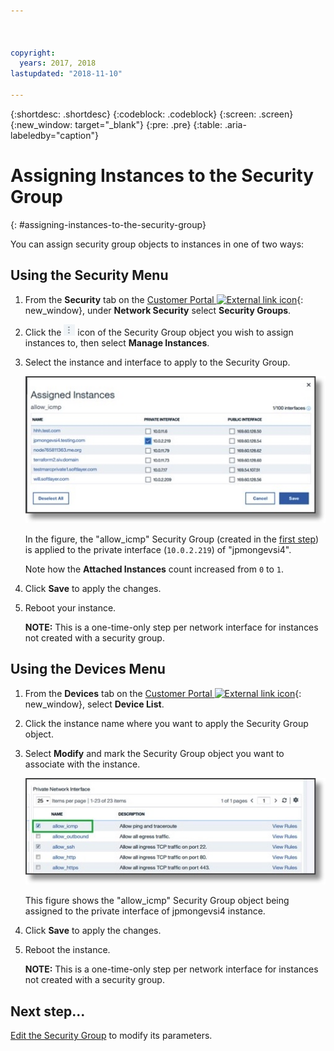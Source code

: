 ```yaml
---



copyright:
  years: 2017, 2018
lastupdated: "2018-11-10"

---
```


{:shortdesc: .shortdesc}
{:codeblock: .codeblock}
{:screen: .screen}
{:new_window: target="_blank"}
{:pre: .pre}
{:table: .aria-labeledby="caption"}

# Assigning Instances to the Security Group
{: #assigning-instances-to-the-security-group}

You can assign security group objects to instances in one of two ways:

## Using the Security Menu

1. From the **Security** tab on the [Customer Portal ![External link icon](../../icons/launch-glyph.svg "External link icon")](https://control.softlayer.com/){: new_window}, under **Network Security** select **Security Groups**.
2. Click the ![More icon](./images/more_icon.jpg) icon of the Security Group object you wish to assign instances to, then select **Manage Instances**.
3. Select the instance and interface to apply to the Security Group.

	![Security Menu Instance](./images/security_assign.jpg)

	In the figure, the "allow_icmp" Security Group (created in the [first step](/docs/infrastructure/security-groups?topic=security-groups-creating-a-security-group)) is applied to the private interface (`10.0.2.219`) of "jpmongevsi4".

	Note how the **Attached Instances** count increased from `0` to `1`.

4. Click **Save** to apply the changes.

5. Reboot your instance.

	**NOTE:** This is a one-time-only step per network interface for instances not created with a security group.

## Using the Devices Menu

1. From the **Devices** tab on the [Customer Portal ![External link icon](../../icons/launch-glyph.svg "External link icon")](https://control.softlayer.com/){: new_window}, select **Device List**.
2. Click the instance name where you want to apply the Security Group object.
3. Select **Modify** and mark the Security Group object you want to associate with the instance.

	![Device Menu Instance](./images/device_assign.jpg)

	This figure shows the "allow_icmp" Security Group object being assigned to the private interface of jpmongevsi4 instance.
4. Click **Save** to apply the changes.

5. Reboot the instance.

	**NOTE:** This is a one-time-only step per network interface for instances not created with a security group.

## Next step...
[Edit the Security Group](/docs/infrastructure/security-groups?topic=security-groups-editing-a-security-group) to modify its parameters.  
